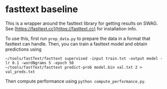 # fasttext baseline

This is a wrapper around the fasttext library for getting results on SWAG. See [https://fasttext.cc](https://fasttext.cc) for installation info. 

To use this, first run ```prep_data.py``` to prepare the data in a format that fasttext can handle. Then, you can train a fasttext model and obtain predictions using 

```
~/tools/fastText/fasttext supervised -input train.txt -output model -lr 0.1 -wordNgrams 5 -epoch 50
~/tools/fastText/fasttext predict-prob model.bin val.txt 2 > val_preds.txt
```
Then compute performance using ```python compute_performance.py```.